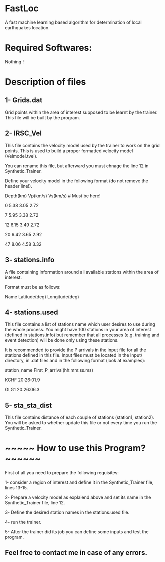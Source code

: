 # FastLoc
A fast machine learning based algorithm for determination of local earthquakes location.

# Required Softwares:
Nothing !

# Description of files

1- Grids.dat
------------

Grid points within the area of interest supposed to be learnt by the trainer. This file will be built by the program.


2- IRSC_Vel
------------

This file contains the velocity model used by the trainer to work on the grid points. This is used to build a proper formatted velocity model (Velmodel.tvel).

You can rename this file, but afterward you must chnage the line 12 in Synthetic_Trainer.

Define your velocity model in the following format (do not remove the header line!).

Depth(km)  Vp(km/s)  Vs(km/s)  # Must be here!

0	5.38	3.05	2.72

7	5.95	3.38	2.72

12	6.15	3.49	2.72

20	6.42	3.65	2.92

47	8.06 	4.58	3.32

3- stations.info
-----------------

A file containing information around all available stations within the area of interest.

Format must be as follows:

Name Latitude(deg) Longitude(deg)

4- stations.used
----------------

This file contains a list of stations name which user desires to use during the whole process. You might have 100 stations in your area of interest (defined in stations.info) but remember that all processes (e.g. training and event detection) will be done only using these stations.

It is recommended to provide the P arrivals in the input file for all the stations defined in this file. Input files must be located in the Input/ directory, in .dat files and in the following format (look at examples):

station_name First_P_arrival(hh:mm:ss.ms)

KCHF 20:26:01.9

GLG1 20:26:06.3

5- sta_sta_dist
--------------

This file contains distance of each couple of stations (station1, station2). You will be asked to whether update this file or not every time you run the Synthetic_Trainer.

# ~~~~~ How to use this Program? ~~~~~~

First of all you need to prepare the following requisites:

1- consider a region of interest and define it in the Synthetic_Trainer file, lines 13-15.

2- Prepare a velocity model as explaiend above and set its name in the Synthetic_Trainer file, line 12.

3- Define the desired station names in the stations.used file.

4- run the trainer.

5- After the trainer did its job you can define some inputs and test the program.

Feel free to contact me in case of any errors.
----------------------------------------
















